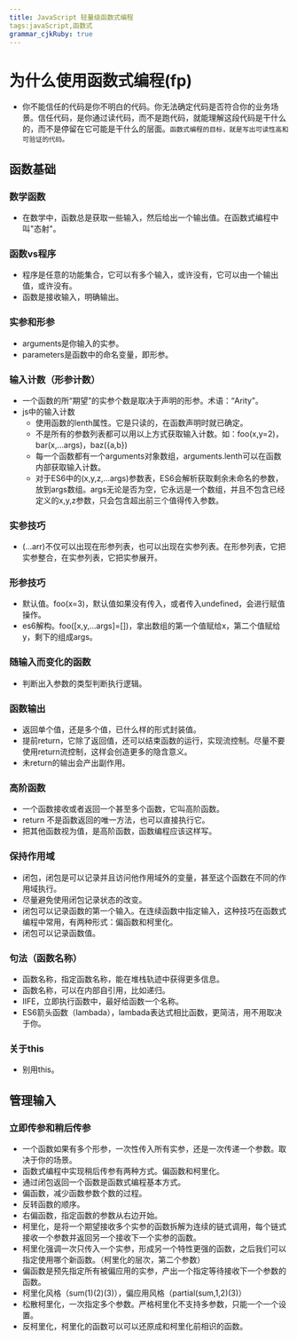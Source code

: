 ```yaml
---
title: JavaScript 轻量级函数式编程
tags:javaScript,函数式
grammar_cjkRuby: true
---
```

# 为什么使用函数式编程(fp)
* 你不能信任的代码是你不明白的代码。你无法确定代码是否符合你的业务场景。信任代码，是你通过读代码，而不是跑代码，就能理解这段代码是干什么的，而不是停留在它可能是干什么的层面。`函数式编程的目标，就是写出可读性高和可验证的代码。`
## 函数基础
### 数学函数
* 在数学中，函数总是获取一些输入，然后给出一个输出值。在函数式编程中叫"态射"。
### 函数vs程序
* 程序是任意的功能集合，它可以有多个输入，或许没有，它可以由一个输出值，或许没有。
* 函数是接收输入，明确输出。
### 实参和形参
* arguments是你输入的实参。
* parameters是函数中的命名变量，即形参。
### 输入计数（形参计数）
* 一个函数的所“期望”的实参个数是取决于声明的形参。术语：“Arity”。
* js中的输入计数
	* 使用函数的lenth属性。它是只读的，在函数声明时就已确定。
	* 不是所有的参数列表都可以用以上方式获取输入计数。如：foo(x,y=2)，bar(x,...args)，baz({a,b})
	* 每一个函数都有一个arguments对象数组，arguments.lenth可以在函数内部获取输入计数。
	* 对于ES6中的(x,y,z,...args)参数表，ES6会解析获取剩余未命名的参数，放到args数组。args无论是否为空，它永远是一个数组，并且不包含已经定义的x,y,z参数，只会包含超出前三个值得传入参数。
### 实参技巧
* (...arr)不仅可以出现在形参列表，也可以出现在实参列表。在形参列表，它把实参整合，在实参列表，它把实参展开。
### 形参技巧
* 默认值。foo(x=3)，默认值如果没有传入，或者传入undefined，会进行赋值操作。
* es6解构。foo([x,y,...args]=[])，拿出数组的第一个值赋给x，第二个值赋给y，剩下的组成args。
### 随输入而变化的函数
* 判断出入参数的类型判断执行逻辑。
### 函数输出
* 返回单个值，还是多个值，已什么样的形式封装值。
* 提前return，它除了返回值，还可以结束函数的运行，实现流控制。尽量不要使用return流控制，这样会创造更多的隐含意义。
* 未return的输出会产出副作用。
### 高阶函数
* 一个函数接收或者返回一个甚至多个函数，它叫高阶函数。
* return 不是函数返回的唯一方法，也可以直接执行它。
* 把其他函数视为值，是高阶函数，函数编程应该这样写。
### 保持作用域
* 闭包，闭包是可以记录并且访问他作用域外的变量，甚至这个函数在不同的作用域执行。
* 尽量避免使用闭包记录状态的改变。
* 闭包可以记录函数的第一个输入。在连续函数中指定输入，这种技巧在函数式编程中常用，有两种形式：偏函数和柯里化。
* 闭包可以记录函数值。
### 句法（函数名称）
* 函数名称，指定函数名称，能在堆栈轨迹中获得更多信息。
* 函数名称，可以在内部自引用，比如递归。
* IIFE，立即执行函数中，最好给函数一个名称。
* ES6箭头函数（lambada），lambada表达式相比函数，更简洁，用不用取决于你。
### 关于this
* 别用this。
## 管理输入
### 立即传参和稍后传参
* 一个函数如果有多个形参，一次性传入所有实参，还是一次传递一个参数。取决于你的场景。
* 函数式编程中实现稍后传参有两种方式。偏函数和柯里化。
* 通过闭包返回一个函数是函数式编程基本方式。
* 偏函数，减少函数参数个数的过程。
* 反转函数的顺序。
* 右偏函数，指定函数的参数从右边开始。
* 柯里化，是将一个期望接收多个实参的函数拆解为连续的链式调用，每个链式接收一个参数并返回另一个接收下一个实参的函数。
* 柯里化强调一次只传入一个实参，形成另一个特性更强的函数，之后我们可以指定使用哪个新函数。（柯里化的层次，第二个参数）
* 偏函数是预先指定所有被偏应用的实参，产出一个指定等待接收下一个参数的函数。
* 柯里化风格（sum(1)(2)(3)），偏应用风格（partial(sum,1,2)(3)）
* 松散柯里化，一次指定多个参数。严格柯里化不支持多参数，只能一个一个设置。
* 反柯里化，柯里化的函数可以可以还原成和柯里化前相识的函数。